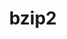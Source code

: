 ---
title: "bzip2"
layout: cache
categories: [package, develop-2024-01-07]
meta: {"versions": ["1.0.8"], "compilers": ["apple-clang@=15.0.0", "cce@=15.0.1", "gcc@=10.3.0", "gcc@=11.1.0", "gcc@=11.3.0", "gcc@=11.4.0", "gcc@=12.3.0", "gcc@=7.3.1", "gcc@=7.5.0", "gcc@=9.4.0", "oneapi@=2023.2.0"], "oss": ["amzn2", "rhel8", "sle_hpc15", "ubuntu18.04", "ubuntu20.04", "ubuntu22.04", "ventura"], "platforms": ["darwin", "linux"], "targets": ["aarch64", "neoverse_n1", "neoverse_v1", "ppc64le", "x86_64_v3", "x86_64_v4", "zen4"], "stacks": ["aws-isc", "aws-isc-aarch64", "build_systems", "data-vis-sdk", "developer-tools", "e4s", "e4s-cray-rhel", "e4s-cray-sles", "e4s-neoverse_v1", "e4s-oneapi", "e4s-power", "e4s-rocm-external", "ml-darwin-aarch64-mps", "ml-linux-x86_64-cpu", "ml-linux-x86_64-cuda", "ml-linux-x86_64-rocm", "radiuss", "radiuss-aws", "radiuss-aws-aarch64", "root", "tutorial"], "num_specs": 15, "num_specs_by_stack": {"ml-darwin-aarch64-mps": 1, "root": 15, "aws-isc-aarch64": 2, "radiuss-aws-aarch64": 2, "e4s-cray-rhel": 1, "e4s-neoverse_v1": 1, "radiuss-aws": 1, "aws-isc": 1, "developer-tools": 1, "radiuss": 1, "build_systems": 1, "e4s-cray-sles": 1, "e4s-power": 1, "e4s-rocm-external": 1, "e4s": 1, "data-vis-sdk": 1, "e4s-oneapi": 1, "ml-linux-x86_64-cuda": 1, "ml-linux-x86_64-rocm": 1, "ml-linux-x86_64-cpu": 1, "tutorial": 2}}
spec_details: [{"hash": "abq7xhz56paau5bl2c2hewes3g7rx2rm", "compiler": "apple-clang@=15.0.0", "versions": ["1.0.8"], "os": "ventura", "platform": "darwin", "target": "aarch64", "variants": ["build_system=generic", "~debug", "~pic", "+shared"], "stacks": ["ml-darwin-aarch64-mps", "root"], "size": "-", "tarball": "https://binaries.spack.io/develop-2024-01-07/build_cache/darwin-ventura-aarch64/apple-clang-15.0.0/bzip2-1.0.8/darwin-ventura-aarch64-apple-clang-15.0.0-bzip2-1.0.8-abq7xhz56paau5bl2c2hewes3g7rx2rm.spack"}, {"hash": "52hnnixv3t4xhz4xkrrilookvf6afw3l", "compiler": "gcc@=7.3.1", "versions": ["1.0.8"], "os": "amzn2", "platform": "linux", "target": "aarch64", "variants": ["build_system=generic", "~debug", "~pic", "+shared"], "stacks": ["aws-isc-aarch64", "radiuss-aws-aarch64", "root"], "size": "-", "tarball": "https://binaries.spack.io/develop-2024-01-07/build_cache/linux-amzn2-aarch64/gcc-7.3.1/bzip2-1.0.8/linux-amzn2-aarch64-gcc-7.3.1-bzip2-1.0.8-52hnnixv3t4xhz4xkrrilookvf6afw3l.spack"}, {"hash": "4eeafxkt3tjshsu2fkevrmfplzwcgp5p", "compiler": "cce@=15.0.1", "versions": ["1.0.8"], "os": "rhel8", "platform": "linux", "target": "zen4", "variants": ["build_system=generic", "~debug", "~pic", "+shared"], "stacks": ["e4s-cray-rhel", "root"], "size": "-", "tarball": "https://binaries.spack.io/develop-2024-01-07/build_cache/linux-rhel8-zen4/cce-15.0.1/bzip2-1.0.8/linux-rhel8-zen4-cce-15.0.1-bzip2-1.0.8-4eeafxkt3tjshsu2fkevrmfplzwcgp5p.spack"}, {"hash": "gfcbwe2uags3gxm2wgjsea7lwxmofyso", "compiler": "gcc@=11.4.0", "versions": ["1.0.8"], "os": "ubuntu20.04", "platform": "linux", "target": "neoverse_v1", "variants": ["build_system=generic", "~debug", "~pic", "+shared"], "stacks": ["e4s-neoverse_v1", "root"], "size": "-", "tarball": "https://binaries.spack.io/develop-2024-01-07/build_cache/linux-ubuntu20.04-neoverse_v1/gcc-11.4.0/bzip2-1.0.8/linux-ubuntu20.04-neoverse_v1-gcc-11.4.0-bzip2-1.0.8-gfcbwe2uags3gxm2wgjsea7lwxmofyso.spack"}, {"hash": "ohvhirte2clmhvph7womr46uantvwtwv", "compiler": "gcc@=7.3.1", "versions": ["1.0.8"], "os": "amzn2", "platform": "linux", "target": "x86_64_v3", "variants": ["build_system=generic", "~debug", "~pic", "+shared"], "stacks": ["radiuss-aws", "aws-isc", "root"], "size": "-", "tarball": "https://binaries.spack.io/develop-2024-01-07/build_cache/linux-amzn2-x86_64_v3/gcc-7.3.1/bzip2-1.0.8/linux-amzn2-x86_64_v3-gcc-7.3.1-bzip2-1.0.8-ohvhirte2clmhvph7womr46uantvwtwv.spack"}, {"hash": "o2ssh2zwljicdp6vpku3ee3qk3mqrn5c", "compiler": "gcc@=7.3.1", "versions": ["1.0.8"], "os": "amzn2", "platform": "linux", "target": "neoverse_n1", "variants": ["build_system=generic", "~debug", "~pic", "+shared"], "stacks": ["aws-isc-aarch64", "radiuss-aws-aarch64", "root"], "size": "-", "tarball": "https://binaries.spack.io/develop-2024-01-07/build_cache/linux-amzn2-neoverse_n1/gcc-7.3.1/bzip2-1.0.8/linux-amzn2-neoverse_n1-gcc-7.3.1-bzip2-1.0.8-o2ssh2zwljicdp6vpku3ee3qk3mqrn5c.spack"}, {"hash": "fhkxxvegxonhjite27ybjcbxmsohha6w", "compiler": "gcc@=7.5.0", "versions": ["1.0.8"], "os": "ubuntu18.04", "platform": "linux", "target": "x86_64_v3", "variants": ["build_system=generic", "~debug", "~pic", "+shared"], "stacks": ["developer-tools", "radiuss", "build_systems", "root"], "size": "-", "tarball": "https://binaries.spack.io/develop-2024-01-07/build_cache/linux-ubuntu18.04-x86_64_v3/gcc-7.5.0/bzip2-1.0.8/linux-ubuntu18.04-x86_64_v3-gcc-7.5.0-bzip2-1.0.8-fhkxxvegxonhjite27ybjcbxmsohha6w.spack"}, {"hash": "ddiof5rjo2r77u735tejqgbgq2icbsux", "compiler": "gcc@=10.3.0", "versions": ["1.0.8"], "os": "sle_hpc15", "platform": "linux", "target": "x86_64_v4", "variants": ["build_system=generic", "~debug", "~pic", "+shared"], "stacks": ["e4s-cray-sles", "root"], "size": "-", "tarball": "https://binaries.spack.io/develop-2024-01-07/build_cache/linux-sle_hpc15-x86_64_v4/gcc-10.3.0/bzip2-1.0.8/linux-sle_hpc15-x86_64_v4-gcc-10.3.0-bzip2-1.0.8-ddiof5rjo2r77u735tejqgbgq2icbsux.spack"}, {"hash": "gwzmqrprph52h5v3ba4ei6sdb543o7fd", "compiler": "gcc@=9.4.0", "versions": ["1.0.8"], "os": "ubuntu20.04", "platform": "linux", "target": "ppc64le", "variants": ["build_system=generic", "~debug", "~pic", "+shared"], "stacks": ["e4s-power", "root"], "size": "-", "tarball": "https://binaries.spack.io/develop-2024-01-07/build_cache/linux-ubuntu20.04-ppc64le/gcc-9.4.0/bzip2-1.0.8/linux-ubuntu20.04-ppc64le-gcc-9.4.0-bzip2-1.0.8-gwzmqrprph52h5v3ba4ei6sdb543o7fd.spack"}, {"hash": "3uqt25nn5rse2y725ygvmcp4hoxmmiuf", "compiler": "gcc@=11.4.0", "versions": ["1.0.8"], "os": "ubuntu20.04", "platform": "linux", "target": "x86_64_v3", "variants": ["build_system=generic", "~debug", "~pic", "+shared"], "stacks": ["e4s-rocm-external", "e4s", "root"], "size": "-", "tarball": "https://binaries.spack.io/develop-2024-01-07/build_cache/linux-ubuntu20.04-x86_64_v3/gcc-11.4.0/bzip2-1.0.8/linux-ubuntu20.04-x86_64_v3-gcc-11.4.0-bzip2-1.0.8-3uqt25nn5rse2y725ygvmcp4hoxmmiuf.spack"}, {"hash": "et5fh5lvfyipscqnp2ongbrn4lpko3vv", "compiler": "gcc@=11.1.0", "versions": ["1.0.8"], "os": "ubuntu20.04", "platform": "linux", "target": "x86_64_v3", "variants": ["build_system=generic", "~debug", "~pic", "+shared"], "stacks": ["data-vis-sdk", "root"], "size": "-", "tarball": "https://binaries.spack.io/develop-2024-01-07/build_cache/linux-ubuntu20.04-x86_64_v3/gcc-11.1.0/bzip2-1.0.8/linux-ubuntu20.04-x86_64_v3-gcc-11.1.0-bzip2-1.0.8-et5fh5lvfyipscqnp2ongbrn4lpko3vv.spack"}, {"hash": "l6nkh34vbtehmywaiev5qnhrhv77szwz", "compiler": "oneapi@=2023.2.0", "versions": ["1.0.8"], "os": "ubuntu20.04", "platform": "linux", "target": "x86_64_v3", "variants": ["build_system=generic", "~debug", "~pic", "+shared"], "stacks": ["e4s-oneapi", "root"], "size": "-", "tarball": "https://binaries.spack.io/develop-2024-01-07/build_cache/linux-ubuntu20.04-x86_64_v3/oneapi-2023.2.0/bzip2-1.0.8/linux-ubuntu20.04-x86_64_v3-oneapi-2023.2.0-bzip2-1.0.8-l6nkh34vbtehmywaiev5qnhrhv77szwz.spack"}, {"hash": "rv3m4u6ypyz7d4udf5lqo2jric3dcf2p", "compiler": "gcc@=11.3.0", "versions": ["1.0.8"], "os": "ubuntu22.04", "platform": "linux", "target": "x86_64_v3", "variants": ["build_system=generic", "~debug", "~pic", "+shared"], "stacks": ["ml-linux-x86_64-cuda", "ml-linux-x86_64-rocm", "ml-linux-x86_64-cpu", "root"], "size": "-", "tarball": "https://binaries.spack.io/develop-2024-01-07/build_cache/linux-ubuntu22.04-x86_64_v3/gcc-11.3.0/bzip2-1.0.8/linux-ubuntu22.04-x86_64_v3-gcc-11.3.0-bzip2-1.0.8-rv3m4u6ypyz7d4udf5lqo2jric3dcf2p.spack"}, {"hash": "x6xxesoxgav2ae4mhv576mlnp3fztteu", "compiler": "gcc@=11.4.0", "versions": ["1.0.8"], "os": "ubuntu22.04", "platform": "linux", "target": "x86_64_v3", "variants": ["build_system=generic", "~debug", "~pic", "+shared"], "stacks": ["tutorial", "root"], "size": "-", "tarball": "https://binaries.spack.io/develop-2024-01-07/build_cache/linux-ubuntu22.04-x86_64_v3/gcc-11.4.0/bzip2-1.0.8/linux-ubuntu22.04-x86_64_v3-gcc-11.4.0-bzip2-1.0.8-x6xxesoxgav2ae4mhv576mlnp3fztteu.spack"}, {"hash": "7r7rnedyezdcld5r3lofn5qp44yegmpp", "compiler": "gcc@=12.3.0", "versions": ["1.0.8"], "os": "ubuntu22.04", "platform": "linux", "target": "x86_64_v3", "variants": ["build_system=generic", "~debug", "~pic", "+shared"], "stacks": ["tutorial", "root"], "size": "-", "tarball": "https://binaries.spack.io/develop-2024-01-07/build_cache/linux-ubuntu22.04-x86_64_v3/gcc-12.3.0/bzip2-1.0.8/linux-ubuntu22.04-x86_64_v3-gcc-12.3.0-bzip2-1.0.8-7r7rnedyezdcld5r3lofn5qp44yegmpp.spack"}]
---